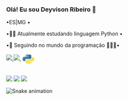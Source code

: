 ### Olá! Eu sou Deyvison Ribeiro 👋

•ES|MG •

•👨‍🎓 Atualmente estudando linguagem Python •

•🚀 Seguindo no mundo da programação 🧑🏽‍💻•


</div> 
  <a href="https://github.com/Deyvison99">
  <img width="48%" src="https://github-readme-stats.vercel.app/api?username=Deyvison99&show_icons=true&theme=dark&include_all_commits=true&count_private=true"/>
  <img width="50%" src="https://github-readme-stats.vercel.app/api/top-langs/?username=Deyvison99&layout=compact&langs_count=7&theme=dark"/>
</div>


  

  <img align="center" alt="Rafa-Python" height="30" width="40" src="https://raw.githubusercontent.com/devicons/devicon/master/icons/python/python-original.svg">
</div>


  ##
  
  <div>
  <a href="https://www.instagram.com/_deyvison_ribeiro_/" target="_blank"><img src="https://img.shields.io/badge/-Instagram-%23E4405F?style=for-the-badge&logo=instagram&logoColor=white" target="_blank"></a>
 <a href="https://discord.com/channels/@me" target="_blank"><img src="https://img.shields.io/badge/Discord-7289DA?style=for-the-badge&logo=discord&logoColor=white" target="_blank"></a> 
  <a href = "mailto:deyvisonribeiro432@gmail.com"><img src="https://img.shields.io/badge/-Gmail-%23333?style=for-the-badge&logo=gmail&logoColor=white" target="_blank"></a>
 
![Snake animation](https://github.com/Deyvison99/Deyvison99/blob/output/github-contribution-grid-snake.svg)
